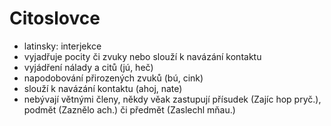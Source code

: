 # Citoslovce
- latinsky: interjekce
- vyjadřuje pocity či zvuky nebo slouží k navázání kontaktu
- vyjádření nálady a citů (jú, heč)
- napodobování přirozených zvuků (bú, cink)
- slouží k navázání kontaktu (ahoj, nate)
- nebývají větnými členy, někdy věak zastupují přísudek (Zajíc hop pryč.), podmět (Zaznělo ach.) či předmět (Zaslechl mňau.)